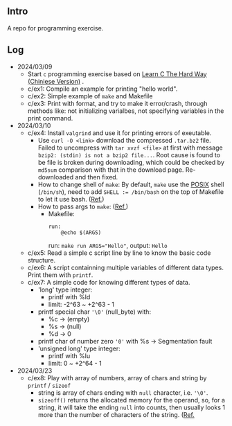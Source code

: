 ## **Intro**
A repo for programming exercise.

## **Log**
* 2024/03/09
  - Start `c` programming exercise based on [Learn C The Hard Way (Chiniese Version)](https://www.cntofu.com/book/25/index.html) .
  - c/ex1: Compile an example for printing "hello world".
  - c/ex2: Simple example of `make` and Makefile
  - c/ex3: Print with format, and try to make it error/crash, through methods like: not initializing varialbes, not specifying variables in the print command.
* 2024/03/10
  - c/ex4: Install `valgrind` and use it for printing errors of exeutable.
    - Use `curl -O <link>` download the compressed `.tar.bz2` file. Failed to uncompress with `tar xvzf <file>` at first with message `bzip2: (stdin) is not a bzip2 file...`. Root cause is found to be file is broken during downloading, which could be checked by `md5sum` comparison with that in the download page. Re-downloaded and then fixed.
    - How to change shell of `make`: By default, `make` use the [POSIX](## "Portable Operating System Interface") shell (`/bin/sh`), need to add `SHELL := /bin/bash` on the top of Makefile to let it use bash. ([Ref.](https://stackoverflow.com/questions/589276/how-can-i-use-bash-syntax-in-makefile-targets))
    - How to pass args to `make`: ([Ref.](https://stackoverflow.com/questions/2214575/passing-arguments-to-make-run))
        -  Makefile: 
           ```
           run:
               @echo $(ARGS)
           ```
           run: `make run ARGS="Hello"`, 
           output: `Hello`
  - c/ex5: Read a simple c script line by line to know the basic code structure.
  - c/ex6: A script containning multiple variables of different data types. Print them with `printf`.
  - c/ex7: A simple code for knowing different types of data. 
    - 'long' type integer:
        - printf with %ld
        - limit: -2^63 ~ +2^63 - 1
    - printf special char `'\0'` (null_byte) with:
        - %c -> (empty) 
        - %s -> (null)
        - %d -> 0
    - printf char of number zero `'0'` with %s -> Segmentation fault
    - 'unsigned long' type integer:
        - printf with %lu
        - limit: 0 ~ +2^64 - 1
* 2024/03/23
  - c/ex8: Play with array of numbers, array of chars and string by `printf` / `sizeof`
    - string is array of chars ending with `null` character, i.e. `'\0'`.
    - `sizeoff()` returns the allocated memory for the operand, so, for a string, it will take the ending `null` into counts, then usually looks 1 more than the number of characters of the string. ([Ref.](https://www.quora.com/What-is-the-difference-between-strlen-and-sizeof-in-C-programming-language)
